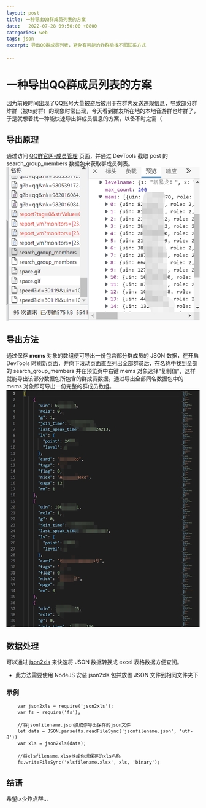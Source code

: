 ```yaml
---
layout: post
title: 一种导出QQ群成员列表的方案
date:   2022-07-28 09:50:00 +0800
categories: web
tags: json
excerpt: 导出QQ群成员列表，避免有可能的炸群后找不回联系方式

---
```

# 一种导出QQ群成员列表的方案  
因为前段时间出现了QQ账号大量被盗后被用于在群内发送违规信息，导致部分群炸群（被tx封群）的现象时常出现，今天看到群友所在地的本地音游群也炸群了，于是就想着找一种能快速导出群成员信息的方案，以备不时之需（  
## 导出原理  
通过访问 [QQ群官网-成员管理](https://qun.qq.com/member.html) 页面，并通过 DevTools 截取 post 的 search_group_members 数据包来获取群成员列表。![](https://github.com/happyvalley-lmx/happyvalleyPersonalBlog/blob/master/img/search_group_members.png?raw=true)  
## 导出方法  
通过保存 **mems** 对象的数组便可导出一份包含部分群成员的 JSON 数据，在开启 DevTools 时刷新页面，并向下滚动页面直至列出全部群员后，在名称中找到全部的 search_group_members 并在预览页中右键 mems 对象选择“复制值”，这样就能导出该部分数据包所包含的群成员数据。通过导出全部同名数据包中的 mems 对象即可导出一份完整的群成员数组。![](https://raw.githubusercontent.com/happyvalley-lmx/happyvalleyPersonalBlog/master/img/JSON_member_list.png)    
## 数据处理  
可以通过 [json2xls](https://github.com/rikkertkoppes/json2xls/) 来快速将 JSON 数据转换成 excel 表格数据方便查阅。  
* 此方法需要使用 NodeJS 安装 json2xls 包并放置 JSON 文件到相同文件夹下
### 示例
        var json2xls = require('json2xls');
        var fs = require('fs');

        //将jsonfilename.json换成你导出保存的json文件
        let data = JSON.parse(fs.readFileSync('jsonfilename.json', 'utf-8'))
        var xls = json2xls(data);

        //将xlsfilename.xlsx换成你想保存的xls名称
        fs.writeFileSync('xlsfilename.xlsx', xls, 'binary');

## 结语
希望tx少炸点群...
